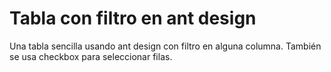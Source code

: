 # Tabla con filtro en ant design

Una tabla sencilla usando ant design con filtro en alguna columna.
También se usa checkbox para seleccionar filas.